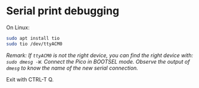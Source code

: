 # Serial print debugging

On Linux:

```bash
sudo apt install tio
sudo tio /dev/ttyACM0
```

_Remark: If `ttyACM0` is not the right device, you can find the right device with: `sudo dmesg -W`. Connect the Pico in BOOTSEL mode. Observe the output of `dmesg` to know the name of the new serial connection._

Exit with CTRL-T Q.

